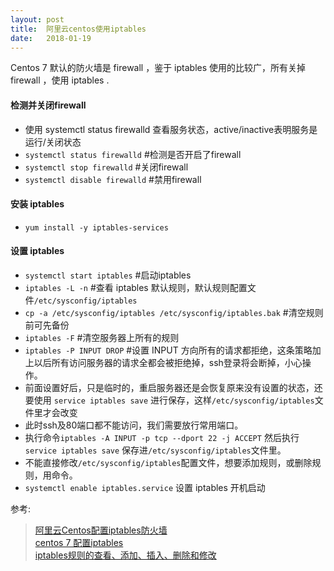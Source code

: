 ```yaml
---
layout: post
title:  阿里云centos使用iptables
date:   2018-01-19
---
```


Centos 7 默认的防火墙是 firewall ，鉴于 iptables 使用的比较广，所有关掉 firewall ，使用 iptables .

#### 检测并关闭firewall
* 使用 systemctl status firewalld 查看服务状态，active/inactive表明服务是运行/关闭状态
* `systemctl status firewalld` #检测是否开启了firewall
* `systemctl stop firewalld` #关闭firewall
* `systemctl disable firewalld` #禁用firewall

#### 安装 iptables
* `yum install -y iptables-services`

#### 设置 iptables
* `systemctl start iptables` #启动iptables
* `iptables -L -n` #查看 iptables 默认规则，默认规则配置文件`/etc/sysconfig/iptables`
* `cp -a /etc/sysconfig/iptables /etc/sysconfig/iptables.bak` #清空规则前可先备份
* `iptables -F` #清空服务器上所有的规则
* `iptables -P INPUT DROP` #设置 INPUT 方向所有的请求都拒绝，这条策略加上以后所有访问服务器的请求全都会被拒绝掉，ssh登录将会断掉，小心操作。
* 前面设置好后，只是临时的，重启服务器还是会恢复原来没有设置的状态，还要使用 `service iptables save` 进行保存，这样`/etc/sysconfig/iptables`文件里才会改变
* 此时ssh及80端口都不能访问，我们需要放行常用端口。
* 执行命令`iptables -A INPUT -p tcp --dport 22 -j ACCEPT` 然后执行`service iptables save` 保存进`/etc/sysconfig/iptables`文件里。
* 不能直接修改`/etc/sysconfig/iptables`配置文件，想要添加规则，或删除规则，用命令。
* `systemctl enable iptables.service` 设置 iptables 开机启动



参考:
>[阿里云Centos配置iptables防火墙](https://www.cnblogs.com/suihui/p/4334224.html) <br>
>[centos 7 配置iptables](https://www.cnblogs.com/qbyyqhcz/p/6007053.html) <br>
>[iptables规则的查看、添加、插入、删除和修改](http://blog.csdn.net/l241002209/article/details/43987933)